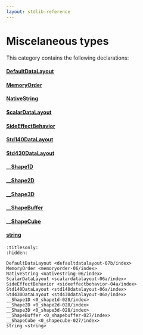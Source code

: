 ```yaml
---
layout: stdlib-reference
---
```

# Miscelaneous types

This category contains the following declarations:

#### [DefaultDataLayout](defaultdatalayout-07b/index.html)

#### [MemoryOrder](memoryorder-06/index.html)

#### [NativeString](nativestring-06/index.html)

#### [ScalarDataLayout](scalardatalayout-06a/index.html)

#### [SideEffectBehavior](sideeffectbehavior-04a/index.html)

#### [Std140DataLayout](std140datalayout-06a/index.html)

#### [Std430DataLayout](std430datalayout-06a/index.html)

#### [\_\_Shape1D](0_shape1d-028/index.html)

#### [\_\_Shape2D](0_shape2d-028/index.html)

#### [\_\_Shape3D](0_shape3d-028/index.html)

#### [\_\_ShapeBuffer](0_shapebuffer-027/index.html)

#### [\_\_ShapeCube](0_shapecube-027/index.html)

#### [string](string.html)


```{toctree}
:titlesonly:
:hidden:

DefaultDataLayout <defaultdatalayout-07b/index>
MemoryOrder <memoryorder-06/index>
NativeString <nativestring-06/index>
ScalarDataLayout <scalardatalayout-06a/index>
SideEffectBehavior <sideeffectbehavior-04a/index>
Std140DataLayout <std140datalayout-06a/index>
Std430DataLayout <std430datalayout-06a/index>
__Shape1D <0_shape1d-028/index>
__Shape2D <0_shape2d-028/index>
__Shape3D <0_shape3d-028/index>
__ShapeBuffer <0_shapebuffer-027/index>
__ShapeCube <0_shapecube-027/index>
string <string>
```
